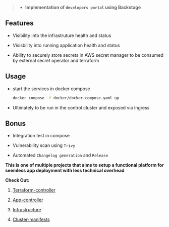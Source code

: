 

> - **Implementation of `developers portal` using Backstage**


## Features

- Visibility into the infrastruture health and status

- Visisbility into running application health and status

- Ability to securely store secrets in AWS secret manager to be consumed by external secret operator and terraform


## Usage

- start the services in docker compose

   ```sh
   docker compose -f docker/docker-compose.yaml up
   ```
- Ultimately to be run in the control cluster and exposed via Ingress

## Bonus

- Integration test in compose

- Vulnerability scan using `Trivy`

- Automated `Changelog generation` and `Release` 


**This is one of multiple projects that aims to setup a functional platform for seemless app deployment with less technical overhead**

**Check Out:**

1. [Terraform-controller](https://github.com/alustan/terraform-controller)

2. [App-controller](https://github.com/alustan/app-controller)

3. [Infrastructure](https://github.com/alustan/infrastructure)

4. [Cluster-manifests](https://github.com/alustan/cluster-manifests)
